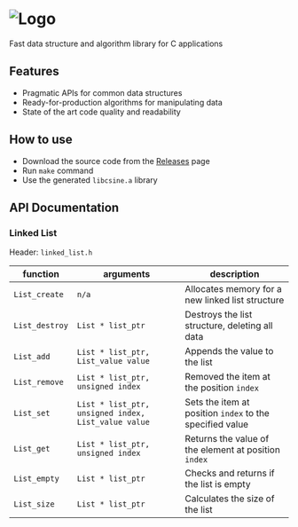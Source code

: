 # ![Logo](http://i.imgur.com/TmhYnDw.png)
Fast data structure and algorithm library for C applications

## Features
- Pragmatic APIs for common data structures
- Ready-for-production algorithms for manipulating data
- State of the art code quality and readability

## How to use
- Download the source code from the [Releases](https://github.com/Mooxmirror/CSine/releases) page
- Run `make` command
- Use the generated `libcsine.a` library

## API Documentation
### Linked List
Header: `linked_list.h`

| function | arguments | description |
|----------|-----------|-------------|
| `List_create` | `n/a` | Allocates memory for a new linked list structure |
| `List_destroy` | `List * list_ptr` | Destroys the list structure, deleting all data |
| `List_add` | `List * list_ptr, List_value value` | Appends the value to the list |
| `List_remove` | `List * list_ptr, unsigned index` | Removed the item at the position `index` |
| `List_set` | `List * list_ptr, unsigned index, List_value value` | Sets the item at position `index` to the specified value |
| `List_get` | `List * list_ptr, unsigned index` | Returns the value of the element at position `index`|
| `List_empty` | `List * list_ptr` | Checks and returns if the list is empty |
| `List_size` | `List * list_ptr` | Calculates the size of the list |
